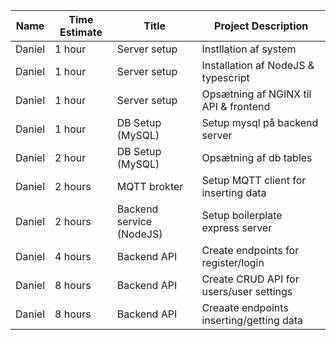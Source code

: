 | Name          | Time Estimate | Title                  | Project Description                        |
|---------------|---------------|------------------------|--------------------------------------------|
|Daniel         |1 hour 		|Server setup			 |Instllation af system				  		  |
|Daniel         |1 hour 		|Server setup			 |Installation af NodeJS & typescript		  |
|Daniel         |1 hour 		|Server setup			 |Opsætning af NGINX til API & frontend		  |
|Daniel			|1 hour			|DB Setup (MySQL)		 |Setup mysql på backend server				  |
|Daniel			|2 hour			|DB Setup (MySQL)		 |Opsætning af db tables					  |
|Daniel			|2 hours		|MQTT brokter			 |Setup MQTT client for inserting data	  	  |
|Daniel			|2 hours		|Backend service (NodeJS)|Setup boilerplate express server	  	  	  |
|Daniel			|4 hours		|Backend API			 |Create endpoints for register/login		  |
|Daniel			|8 hours		|Backend API			 |Create CRUD API for users/user settings	  |
|Daniel			|8 hours		|Backend API			 |Creaate endpoints inserting/getting data	  |